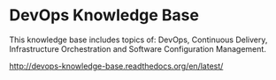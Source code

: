 DevOps Knowledge Base
=====================

This knowledge base includes topics of: DevOps, Continuous Delivery, Infrastructure Orchestration and Software Configuration Management.

http://devops-knowledge-base.readthedocs.org/en/latest/

